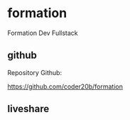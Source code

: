 # formation

Formation Dev Fullstack

## github

Repository Github:

https://github.com/coder20b/formation

## liveshare

